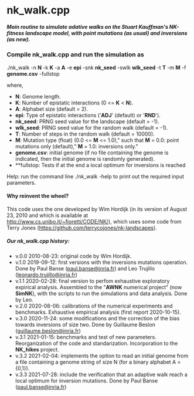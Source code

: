 # nk_walk.cpp 

 ##### Main routine to simulate adative walks on the Stuart Kauffman's NK-fitness landscape model, with point mutations (as usual) and inversions (as new).


### Compile nk_walk.cpp and run the simulation as 
 ./nk_walk  -n **N** -k **K** -a **A** -e **epi** -snk **nk_seed** -swlk **wlk_seed** -t **T** -m **M** -f  **genome.csv** -fullstop

where, 
- **N**: Genome length.
- **K**: Number of epistatic interactions (0 <= **K** < **N**).
- **A**: Alphabet size (default = 2).
- **epi**: Type of epistatic interactions ('**ADJ**' (default) or '**RND**').
- **nk_seed**: PRNG seed value for the landscape (default = -1).
- **wlk_seed**: PRNG seed value for the random walk (default = -1).
- **T**: Number of steps in the random walk (default = 10000).
- **M**: Mutation type (float) (0.0 <= **M** <= 1.0)," such that **M** = 0.0: point mutations only (default)," **M** = 1.0: inversions only."
- **genome.csv**: initial genome (if no file containing the genome is indicated, then the initial genome is randomly generated).  
- **fullstop:    Tests if at the end a local optimum for inversions is reached

 Help: run the command line ./nk_walk -help  to print out the required 
 input parameters. 

 #### Why reinvent the wheel? 
 This code uses the one developed by Wim Hordijk (in its version of 
 August 23, 2010 and which is available at http://www.cs.unibo.it/~fioretti/CODE/NK/), which uses some code from Terry Jones 
 (https://github.com/terrycojones/nk-landscapes).



 ##### Our nk_walk.cpp history:
 - v.0.0 2010-08-23: original code by Wim Hordijk.
 - v.1.0 2019-09-12: first versions with the inversions mutations operation.
                   Done by Paul Banse (paul.banse@inria.fr) and
                   Leo Trujillo (leonardo.trujillo@inria.fr)
- v.1.1 2020-02-28: final version to perfom exhaustive exploratory expirical 
                   analysis. Assembled to the "**AWNK** numerical project" (now **SimNK**), with
                   the scripts to run the simulations and data analysis.
                   Done by Leo.
- v.2.0 2020-08-06: calibrations of the numerical experiments and benchmarks. 
                   Exhaustive empirical analysis (first report 2020-10-15).
- v.3.0 2020-11-24: some modifications and the correction of the bias towards 
                   inversions of size two. Done by
                   Guillaume Beslon (guillaume.beslon@inria.fr)
- v.3.1 2021-01-15: benchmarks and test of new parameters. Reorganization
                   of the code and standarization. Incorporation to the **NK_hikes** project. 
- v.3.2 2021-02-04: implements the option to read an initial genome from a 
                   file containing a genome string of size N (for a binary 
                   alphabet A = {0,1}).
- v.3.3 2021-07-28: include the verification that an adaptive walk reach a 
                   local optimum for inversion mutations. Done by Paul Banse
                   (paul.banse@inria.fr)


